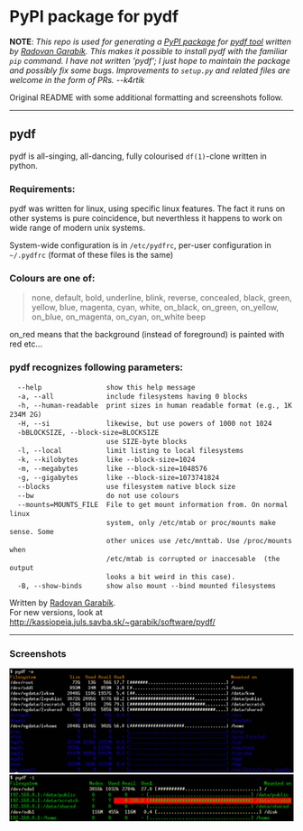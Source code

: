 # PyPI package for pydf 

**NOTE**: *This repo is used for generating a [PyPI package](https://pypi.python.org/pypi/pydf) for [pydf tool](http://kassiopeia.juls.savba.sk/~garabik/software/pydf/) written by [Radovan Garabík](http://kassiopeia.juls.savba.sk/~garabik/). This makes it possible to install pydf with the familiar `pip` command. I have not written 'pydf'; I just hope to maintain the package and possibly fix some bugs. Improvements to `setup.py` and related files are welcome in the form of PRs. --k4rtik*

Original README with some additional formatting and screenshots follow.

---

## pydf

pydf is all-singing, all-dancing, fully colourised `df(1)`-clone
written in python.

### Requirements:
pydf was written for linux, using specific linux features.
The fact it runs on other systems is pure coincidence,
but neverthless it happens to work on wide range of modern
unix systems.

System-wide configuration is in `/etc/pydfrc`, per-user 
configuration in `~/.pydfrc` (format of these files is the same)

### Colours are one of: 
> none, default, bold, underline, blink, reverse, concealed, 
  black, green, yellow, blue, magenta, cyan, white,
  on_black, on_green, on_yellow, on_blue, on_magenta, on_cyan, on_white
  beep

on_red means that the background (instead of foreground) is painted 
with red etc...


### pydf recognizes following parameters:
```
  --help                show this help message
  -a, --all             include filesystems having 0 blocks
  -h, --human-readable  print sizes in human readable format (e.g., 1K 234M 2G)
  -H, --si              likewise, but use powers of 1000 not 1024
  -bBLOCKSIZE, --block-size=BLOCKSIZE
                        use SIZE-byte blocks
  -l, --local           limit listing to local filesystems
  -k, --kilobytes       like --block-size=1024
  -m, --megabytes       like --block-size=1048576
  -g, --gigabytes       like --block-size=1073741824
  --blocks              use filesystem native block size
  --bw                  do not use colours
  --mounts=MOUNTS_FILE  File to get mount information from. On normal linux
                        system, only /etc/mtab or proc/mounts make sense. Some
                        other unices use /etc/mnttab. Use /proc/mounts when
                        /etc/mtab is corrupted or inaccesable  (the output
                        looks a bit weird in this case).
  -B, --show-binds      show also mount --bind mounted filesystems
```

Written by [Radovan Garabík](garabik@kassiopeia.juls.savba.sk).  
For new versions, look at http://kassiopeia.juls.savba.sk/~garabik/software/pydf/

---

### Screenshots
![](pydf1.png)
![](pydf2.png)
